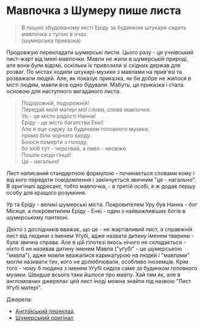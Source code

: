 # Мавпочка з Шумеру пише листа

 > В пишно збудованому місті Еріду за будинком штукаря сидить мавпочка з тугою в очах.  
 > (шумерська приказка)

Продовжую перекладати шумерські листи. Цього разу - це учнівський лист-жарт від імені мавпочки.
Мавпи не жили в шумерській природі, але вони були відомі, оскільки їх привозили зі східних держав для розваг. По містах ходили штукарі-музики з мавпами на прив'язі та розважали людей. Але, як показує приказка, як би добре не жилося в місті людям, мавпи все одно бідували. Мабуть, ця приказка і стала основою для наступного вигаданого листа. 

 > Подорожній, подорожній!  
 > Передай моїй матері _мої слова,_ слова мавпочки.  
 > Ур - це місто радості Нанни!  
 > Еріду - це місто багатства Енкі!  
 > Але я оце сиджу за будинком головного музики,  
 > прямо біля чорного входу.  
 > Боюся померти з голоду,  
 > бо хліб тут - черствий, а пиво - несвіже.  
 > Пошли сюди гінця!  
 > Це - нагально!  

Лист написаний стандартною формулою - починається словами кому і від кого передати повідомлення і закінчується звичним "це - нагально". В оригіналі адресант, тобто мавпочка, - в третій особі, я ж додав першу особу для кращого розуміння.

Ур та Еріду - великі шумерські міста. Покровителем Уру був Нанна - бог Місяця, а покровитилем Еріду - Енкі - один з найважливіших богів в шумерському пантеоні.

Дехто з дослідників вважає, що це - не жартівливий лист, а справжній лист від людини з іменем Уґубі, адже назвати дитину іменем тварини - була звична справа. Але в цій гіпотезі якось нічого не складається - ніхто б не називав дитину іменем Мавпа ("уґубі" - це шумерською "мавпа"), адже мавпи вважалися карикатурою на людей і "мавпами" могли називати тих, кого не долюблювали, особливо іноземців. Крім того - чому б людина з іменем Уґубі сиділа саме за будинком головного музики. Швидше всього таки йшлося про мавпу. Хай там як, але в англомовних джерелах цей лист іноді можна знайти під назвою "Лист Уґубі матері".

Джерела:

 - [Англійський переклад](https://etcsl.orinst.ox.ac.uk/cgi-bin/etcsl.cgi?text=t.3.3.07#)
 - [Шумерський оригінал](https://etcsl.orinst.ox.ac.uk/cgi-bin/etcsl.cgi?text=c.3.3.07#)
